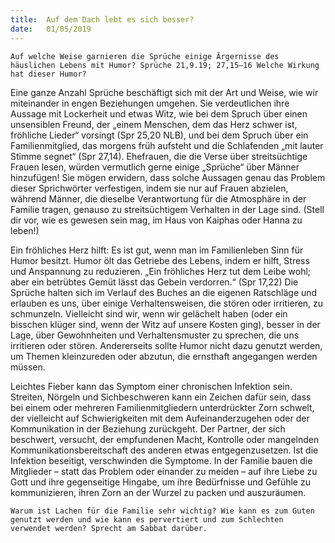 ```yaml
---
title:  Auf dem Dach lebt es sich besser?
date:   01/05/2019
---
```


`Auf welche Weise garnieren die Sprüche einige Ärgernisse des häuslichen Lebens mit Humor? Sprüche 21,9.19; 27,15–16 Welche Wirkung hat dieser Humor?`

Eine ganze Anzahl Sprüche beschäftigt sich mit der Art und Weise, wie wir miteinander in engen Beziehungen umgehen. Sie verdeutlichen ihre Aussage mit Lockerheit und etwas Witz, wie bei dem Spruch über einen unsensiblen Freund, der „einem Menschen, dem das Herz schwer ist, fröhliche Lieder“ vorsingt (Spr 25,20 NLB), und bei dem Spruch über ein Familienmitglied, das morgens früh aufsteht und die Schlafenden „mit lauter Stimme segnet“ (Spr 27,14). Ehefrauen, die die Verse über streitsüchtige Frauen lesen, würden vermutlich gerne einige „Sprüche“ über Männer hinzufügen! Sie mögen erwidern, dass solche Aussagen genau das Problem dieser Sprichwörter verfestigen, indem sie nur auf Frauen abzielen, während Männer, die dieselbe Verantwortung für die Atmosphäre in der Familie tragen, genauso zu streitsüchtigem Verhalten in der Lage sind. (Stell dir vor, wie es gewesen sein mag, im Haus von Kaiphas oder Hanna zu leben!)

Ein fröhliches Herz hilft: Es ist gut, wenn man im Familienleben Sinn für Humor besitzt. Humor ölt das Getriebe des Lebens, indem er hilft, Stress und Anspannung zu reduzieren. „Ein fröhliches Herz tut dem Leibe wohl; aber ein betrübtes Gemüt lässt das Gebein verdorren.“ (Spr 17,22) Die Sprüche halten sich im Verlauf des Buches an die eigenen Ratschläge und erlauben es uns, über einige Verhaltensweisen, die stören oder irritieren, zu schmunzeln. Vielleicht sind wir, wenn wir gelächelt haben (oder ein bisschen klüger sind, wenn der Witz auf unsere Kosten ging), besser in der Lage, über Gewohnheiten und Verhaltensmuster zu sprechen, die uns irritieren oder stören. Andererseits sollte Humor nicht dazu genutzt werden, um Themen kleinzureden oder abzutun, die ernsthaft angegangen werden müssen.

Leichtes Fieber kann das Symptom einer chronischen Infektion sein. Streiten, Nörgeln und Sichbeschweren kann ein Zeichen dafür sein, dass bei einem oder mehreren Familienmitgliedern unterdrückter Zorn schwelt, der vielleicht auf Schwierigkeiten mit dem Aufeinanderzugehen oder der Kommunikation in der Beziehung zurückgeht. Der Partner, der sich beschwert, versucht, der empfundenen Macht, Kontrolle oder mangelnden Kommunikationsbereitschaft des anderen etwas entgegenzusetzen. Ist die Infektion beseitigt, verschwinden die Symptome. In der Familie bauen die Mitglieder – statt das Problem oder einander zu meiden – auf ihre Liebe zu Gott und ihre gegenseitige Hingabe, um ihre Bedürfnisse und Gefühle zu kommunizieren, ihren Zorn an der Wurzel zu packen und auszuräumen.

`Warum ist Lachen für die Familie sehr wichtig? Wie kann es zum Guten genutzt werden und wie kann es pervertiert und zum Schlechten verwendet werden? Sprecht am Sabbat darüber.`
